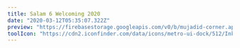 ```yaml
---
title: Salam 6 Welcoming 2020
date: "2020-03-12T05:35:07.322Z"
preview: "https://firebasestorage.googleapis.com/v0/b/mujadid-corner.appspot.com/o/artscapes_images%2Fwelcoming-salam6_alt.png?alt=media"
toolIcon: "https://cdn2.iconfinder.com/data/icons/metro-ui-dock/512/Inkscape.png"
---
```

